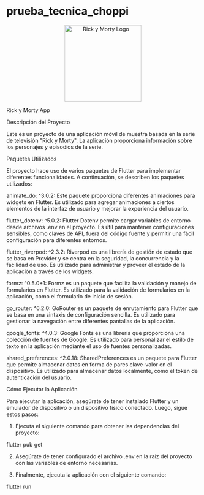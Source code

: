 # prueba_tecnica_choppi
<p align="center">
 <a href="https://www.sensacine.com/series/serie-11561/" target="blank"><img src="https://www.google.com/imgres?imgurl=https%3A%2F%2Fes.web.img3.acsta.net%2Fpictures%2F18%2F10%2F31%2F17%2F34%2F2348073.jpg&tbnid=BJmdRdYUyCGG6M&vet=12ahUKEwiDi_eL9sWAAxURhu4BHRTkAqcQMygAegUIARDtAQ..i&imgrefurl=https%3A%2F%2Fwww.sensacine.com%2Fseries%2Fserie-11561%2F&docid=AFXS1Mit9lXteM&w=1000&h=1500&q=rick%20y%20morty&hl=es&ved=2ahUKEwiDi_eL9sWAAxURhu4BHRTkAqcQMygAegUIARDtAQ" width="200" alt="Rick y Morty Logo" /></a>
</p>
Rick y Morty App

Descripción del Proyecto

Este es un proyecto de una aplicación móvil de muestra basada en la serie de televisión "Rick y Morty". La aplicación proporciona información sobre los personajes y episodios de la serie.

Paquetes Utilizados

El proyecto hace uso de varios paquetes de Flutter para implementar diferentes funcionalidades. A continuación, se describen los paquetes utilizados:

animate_do: ^3.0.2: Este paquete proporciona diferentes animaciones para widgets en Flutter. Es utilizado para agregar animaciones a ciertos elementos de la interfaz de usuario y mejorar la experiencia del usuario.

flutter_dotenv: ^5.0.2: Flutter Dotenv permite cargar variables de entorno desde archivos .env en el proyecto. Es útil para mantener configuraciones sensibles, como claves de API, fuera del código fuente y permitir una fácil configuración para diferentes entornos.

flutter_riverpod: ^2.3.2: Riverpod es una librería de gestión de estado que se basa en Provider y se centra en la seguridad, la concurrencia y la facilidad de uso. Es utilizado para administrar y proveer el estado de la aplicación a través de los widgets.

formz: ^0.5.0+1: Formz es un paquete que facilita la validación y manejo de formularios en Flutter. Es utilizado para la validación de formularios en la aplicación, como el formulario de inicio de sesión.

go_router: ^6.2.0: GoRouter es un paquete de enrutamiento para Flutter que se basa en una sintaxis de configuración sencilla. Es utilizado para gestionar la navegación entre diferentes pantallas de la aplicación.

google_fonts: ^4.0.3: Google Fonts es una librería que proporciona una colección de fuentes de Google. Es utilizado para personalizar el estilo de texto en la aplicación mediante el uso de fuentes personalizadas.

shared_preferences: ^2.0.18: SharedPreferences es un paquete para Flutter que permite almacenar datos en forma de pares clave-valor en el dispositivo. Es utilizado para almacenar datos localmente, como el token de autenticación del usuario.

Cómo Ejecutar la Aplicación

Para ejecutar la aplicación, asegúrate de tener instalado Flutter y un emulador de dispositivo o un dispositivo físico conectado. Luego, sigue estos pasos:

1. Ejecuta el siguiente comando para obtener las dependencias del proyecto:

flutter pub get

2. Asegúrate de tener configurado el archivo .env en la raíz del proyecto con las variables de entorno necesarias.

3. Finalmente, ejecuta la aplicación con el siguiente comando:

flutter run


